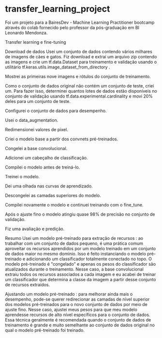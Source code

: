 # transfer_learning_project
Foi um projeto para a BairesDev - Machine Learning Practitioner bootcamp através do colab fornecido pelo professor da pós-graduação em BI Leonardo Mendonza.

Transfer learning e fine-tuning

Download de dados
Usei um conjunto de dados contendo vários milhares de imagens de cães e gatos. Fiz download e extraí um arquivo zip contendo as imagens e crie um tf.data.Dataset para treinamento e validação usando o utilitário tf.keras.utils.image_dataset_from_directory .

Mostrei as primeiras nove imagens e rótulos do conjunto de treinamento.

Como o conjunto de dados original não contém um conjunto de teste, criei um. Para fazer isso, determinei quantos lotes de dados estão disponíveis no conjunto de validação usando tf.data.experimental.cardinality e movi 20% deles para um conjunto de teste.

Configurei o conjunto de dados para desempenho.

Usei o data_augmentation.

Redimensionei valores de pixel.

Criei o modelo base a partir dos convnets pré-treinados.

Congelei a base convolucional.

Adicionei um cabeçalho de classificação.

Compilei o modelo antes de treiná-lo.

Treinei o modelo.

Dei uma olhada nas curvas de aprendizado.

Descongelei as camadas superiores do modelo.

Compilei novamente o modelo e continuei treinando com o fine_tune.

Após o ajuste fino o modelo atingiu quase 98% de precisão no conjunto de validação.

Fiz uma avaliação e predição.

Resumo
Usei um modelo pré-treinado para extração de recursos : ao trabalhar com um conjunto de dados pequeno, é uma prática comum aproveitar os recursos aprendidos por um modelo treinado em um conjunto de dados maior no mesmo domínio. Isso é feito instanciando o modelo pré-treinado e adicionando um classificador totalmente conectado no topo. O modelo pré-treinado é "congelado" e apenas os pesos do classificador são atualizados durante o treinamento. Nesse caso, a base convolucional extraiu todos os recursos associados a cada imagem e eu acabei de treinar um classificador que determina a classe da imagem a partir desse conjunto de recursos extraídos.

Ajustando um modelo pré-treinado : para melhorar ainda mais o desempenho, pode-se querer redirecionar as camadas de nível superior dos modelos pré-treinados para o novo conjunto de dados por meio de ajuste fino. Nesse caso, ajustei meus pesos para que meu modelo aprendesse recursos de alto nível específicos para o conjunto de dados. Essa técnica geralmente é recomendada quando o conjunto de dados de treinamento é grande e muito semelhante ao conjunto de dados original no qual o modelo pré-treinado foi treinado.



